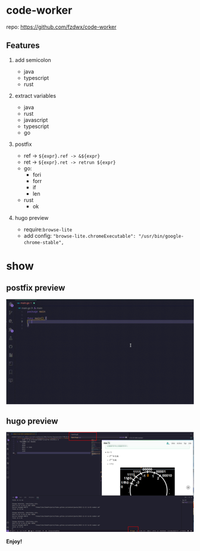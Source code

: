 # code-worker

repo: <https://github.com/fzdwx/code-worker>

## Features

1. add semicolon
   - java
   - typescript
   - rust

2. extract variables
   - java
   - rust
   - javascript
   - typescript
   - go
3. postfix
   - ref -> `${expr}.ref -> &${expr}`
   - ret -> `${expr}.ret -> retrun ${expr}`
   - go:
     - fori
     - forr
     - if
     - len
   - rust
     - ok
4. hugo preview
   - require:`browse-lite`
   - add config:
     `"browse-lite.chromeExecutable": "/usr/bin/google-chrome-stable",`

# show

## postfix preview

![qwe](./show.gif)

## hugo preview

![qwe](./qwe.png)

**Enjoy!**
